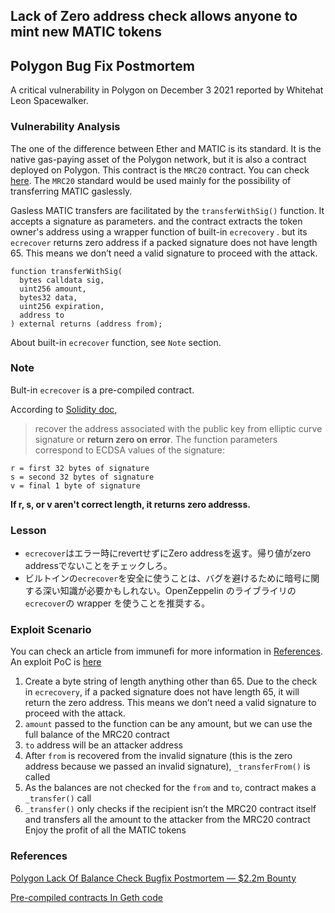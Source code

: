 ## Lack of Zero address check allows anyone to mint new MATIC tokens

## Polygon Bug Fix Postmortem

A critical vulnerability in Polygon on December 3 2021 reported by Whitehat Leon Spacewalker.

### Vulnerability Analysis

The one of the difference between Ether and MATIC is its standard. It is the native gas-paying asset of the Polygon network, but it is also a contract deployed on Polygon. This contract is the `MRC20` contract. You can check [here](https://polygonscan.com/address/0x0000000000000000000000000000000000001010).
The `MRC20` standard would be used mainly for the possibility of transferring MATIC gaslessly.

Gasless MATIC transfers are facilitated by the `transferWithSig()` function. It accepts a signature as parameters. and the contract extracts the token owner's address using a wrapper function of built-in `ecrecovery` . but its `ecrecover` returns zero address if a packed signature does not have length 65. This means we don’t need a valid signature to proceed with the attack.

```solidity
function transferWithSig(
  bytes calldata sig,
  uint256 amount,
  bytes32 data,
  uint256 expiration,
  address to
) external returns (address from);

```

About built-in `ecrecover` function, see `Note` section.

### Note

Bult-in `ecrecover` is a pre-compiled contract.

According to [Solidity doc](https://docs.soliditylang.org/en/v0.8.7/units-and-global-variables.html#mathematical-and-cryptographic-functions),

> recover the address associated with the public key from elliptic curve signature or **return zero on error**. The function parameters correspond to ECDSA values of the signature:

```
r = first 32 bytes of signature
s = second 32 bytes of signature
v = final 1 byte of signature
```

**If r, s, or v aren't correct length, it returns zero addresss.**

### Lesson

- `ecrecover`はエラー時にrevertせずにZero addressを返す。帰り値がzero addressでないことをチェックしろ。
- ビルトインの`ecrecover`を安全に使うことは、バグを避けるために暗号に関する深い知識が必要かもしれない。OpenZeppelin のライブライリの`ecrecover`の wrapper を使うことを推奨する。

### Exploit Scenario

You can check an article from immunefi for more information in [References](#references).
An exploit PoC is [here](../../test/Ecrecover.test.ts)

1. Create a byte string of length anything other than 65. Due to the check in `ecrecovery`, if a packed signature does not have length 65, it will return the zero address. This means we don’t need a valid signature to proceed with the attack.
2. `amount` passed to the function can be any amount, but we can use the full balance of the MRC20 contract
3. `to` address will be an attacker address
4. After `from` is recovered from the invalid signature (this is the zero address because we passed an invalid signature), `_transferFrom()` is called
5. As the balances are not checked for the `from` and `to`, contract makes a `_transfer()` call
6. `_transfer()` only checks if the recipient isn’t the MRC20 contract itself and transfers all the amount to the attacker from the MRC20 contract
   Enjoy the profit of all the MATIC tokens

### References

[Polygon Lack Of Balance Check Bugfix Postmortem — $2.2m Bounty](https://medium.com/immunefi/polygon-lack-of-balance-check-bugfix-postmortem-2-2m-bounty-64ec66c24c7d)

[Pre-compiled contracts In Geth code](https://github.com/ethereum/go-ethereum/blob/master/core/vm/contracts.go)
